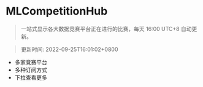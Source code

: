 # MLCompetitionHub

> 一站式显示各大数据竞赛平台正在进行的比赛，每天 16:00 UTC+8 自动更新。
  
> 更新时间: 2022-09-25T16:01:02+0800 

* 多家竞赛平台
* 多种订阅方式
* 下拉查看更多
